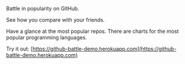 Battle in popularity on GitHub.

See how you compare with your friends.

Have a glance at the most popular repos. There are charts for the most popular
programming languages.

Try it out: [https://github-battle-demo.herokuapp.com](https://github-battle-demo.herokuapp.com)
